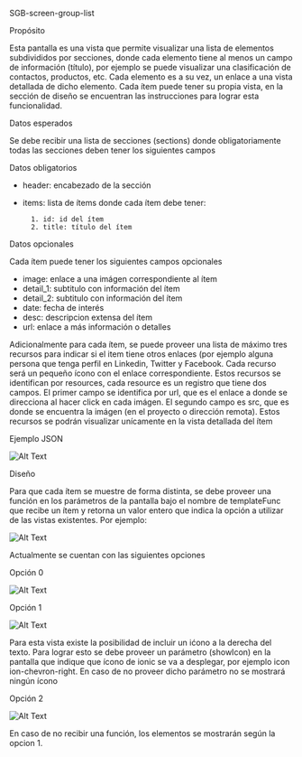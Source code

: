SGB-screen-group-list

Propósito

Esta pantalla es una vista que permite visualizar una lista de elementos subdivididos por secciones, donde cada elemento tiene al menos un campo de información (título),  por ejemplo se puede visualizar una clasificación de contactos, productos, etc.  Cada elemento es a su vez, un enlace a una vista detallada de dicho elemento.   Cada ítem puede tener su propia vista, en la sección de diseño se encuentran las instrucciones para lograr esta funcionalidad. 

Datos esperados

Se debe recibir una lista de secciones (sections) donde obligatoriamente todas las secciones deben tener los siguientes campos

Datos obligatorios


- header: encabezado de la sección 
- items: lista de ítems donde cada ítem debe tener: 

    	1. id: id del ítem
    	2. title: título del ítem

Datos opcionales

Cada ítem puede tener los siguientes campos opcionales


- image: enlace a una imágen correspondiente al ítem
- detail\_1: subtitulo con información del ítem
- detail\_2: subtitulo con información del ítem
- date: fecha de interés 
- desc: descripcion extensa del ítem
- url: enlace a más información o detalles


Adicionalmente para cada ítem, se puede proveer una lista de máximo tres recursos para indicar si el item tiene otros enlaces (por ejemplo alguna persona que tenga perfil en Linkedin, Twitter y Facebook. Cada recurso será un pequeño ícono con el enlace correspondiente. Estos recursos se identifican por resources, cada resource es un registro que tiene dos campos. El primer campo se identifica por url, que es el enlace a donde se direcciona al hacer click en cada imágen. El segundo campo es src, que es donde se encuentra la imágen (en el proyecto o dirección remota).  Estos recursos se podrán visualizar unícamente en la vista detallada del ítem

Ejemplo JSON

![Alt Text](https://s3.amazonaws.com/megazord-framework/json+screenshots/json-group-list.png)



Diseño

Para que cada ítem se muestre de forma distinta, se debe proveer una función en los parámetros de la pantalla bajo el nombre de templateFunc que recibe un ítem y retorna un valor entero que indica la opción a utilizar de las vistas existentes. Por ejemplo:

![Alt Text](https://s3.amazonaws.com/megazord-framework/json+screenshots/json-templateFunc.png)

Actualmente se cuentan con las siguientes opciones

Opción 0

![Alt Text](https://s3.amazonaws.com/megazord-framework/balsamiq+mockups/sgb-screen-group-list-option-0.png)

Opción 1

![Alt Text](https://s3.amazonaws.com/megazord-framework/balsamiq+mockups/sgb-screen-group-list-option-1.png)

Para esta vista existe la posibilidad de incluir un ićono a la derecha del texto.  Para lograr esto se debe proveer un parámetro (showIcon) en la pantalla que indique que ícono de ionic se va a desplegar, por ejemplo icon ion-chevron-right.  En caso de no proveer dicho parámetro no se mostrará ningún ícono

Opción 2

![Alt Text](https://s3.amazonaws.com/megazord-framework/balsamiq+mockups/sgb-screen-group-list-option-2.png)

En caso de no recibir una función, los elementos se mostrarán según la opcion 1. 

